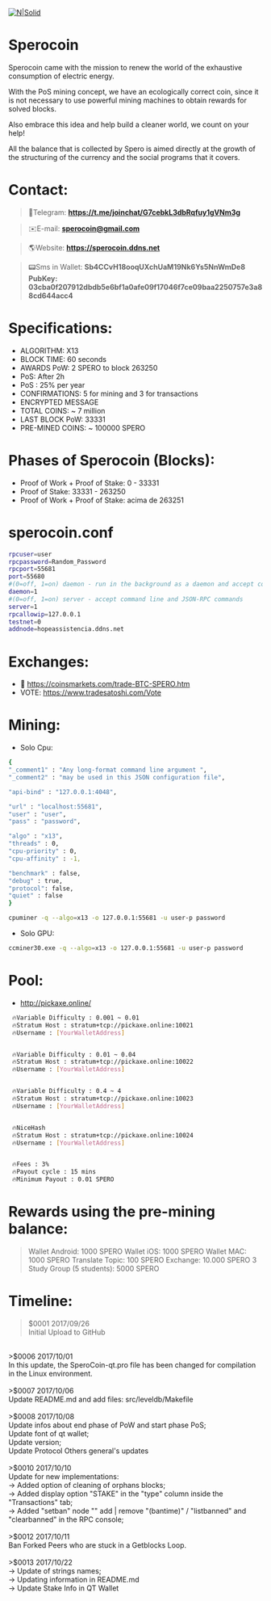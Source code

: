 [![N|Solid](https://i.imgur.com/lXSMMR2.png)](https://sperocoin.wixsite.com/sperocoin)
# Sperocoin
Sperocoin came with the mission to renew the world of the exhaustive consumption of electric energy.

With the PoS mining concept, we have an ecologically correct coin, since it is not necessary to use powerful mining machines to obtain rewards for solved blocks.

Also embrace this idea and help build a cleaner world, we count on your help!

All the balance that is collected by Spero is aimed directly at the growth of the structuring of the currency and the social programs that it covers.

# Contact:
> 💬Telegram:
**https://t.me/joinchat/G7cebkL3dbRqfuy1gVNm3g**

> ✉️E-mail:
**sperocoin@gmail.com**

> 🌎Website:
**https://sperocoin.ddns.net**

> 📟Sms in Wallet:
**Sb4CCvH18ooqUXchUaM19Nk6Ys5NnWmDe8**
**PubKey: 03cba0f207912dbdb5e6bf1a0afe09f17046f7ce09baa2250757e3a88cd644acc4**


# Specifications:
  - ALGORITHM: X13
  - BLOCK TIME: 60 seconds
  - AWARDS PoW: 2 SPERO to block 263250
  - PoS: After 2h
  - PoS : 25% per year
  - CONFIRMATIONS: 5 for mining and 3 for transactions
  - ENCRYPTED MESSAGE
  - TOTAL COINS: ~ 7 million
  - LAST BLOCK PoW: 33331
  - PRE-MINED COINS: ~ 100000 SPERO


# Phases of Sperocoin (Blocks):

  - Proof of Work + Proof of Stake: 0 - 33331
  - Proof of Stake: 33331 - 263250
  - Proof of Work + Proof of Stake: acima de 263251

# sperocoin.conf
```sh
rpcuser=user
rpcpassword=Random_Password
rpcport=55681
port=55680
#(0=off, 1=on) daemon - run in the background as a daemon and accept commands
daemon=1
#(0=off, 1=on) server - accept command line and JSON-RPC commands
server=1
rpcallowip=127.0.0.1
testnet=0
addnode=hopeassistencia.ddns.net
```
# Exchanges:
 - 💎 https://coinsmarkets.com/trade-BTC-SPERO.htm 
 - VOTE: https://www.tradesatoshi.com/Vote

#  Mining:
- Solo Cpu:
```sh
{
"_comment1" : "Any long-format command line argument ",
"_comment2" : "may be used in this JSON configuration file",

"api-bind" : "127.0.0.1:4048",

"url" : "localhost:55681",
"user" : "user",
"pass" : "password",

"algo" : "x13",
"threads" : 0,
"cpu-priority" : 0,
"cpu-affinity" : -1,

"benchmark" : false,
"debug" : true,
"protocol": false,
"quiet" : false
}
```

```sh
cpuminer -q --algo=x13 -o 127.0.0.1:55681 -u user-p password
```

- Solo GPU:
```sh
ccminer30.exe -q --algo=x13 -o 127.0.0.1:55681 -u user-p password
```

# Pool:
- http://pickaxe.online/

```sh
 🔥Variable Difficulty : 0.001 ~ 0.01
 🔥Stratum Host : stratum+tcp://pickaxe.online:10021
 🔥Username : [YourWalletAddress]


 🔥Variable Difficulty : 0.01 ~ 0.04
 🔥Stratum Host : stratum+tcp://pickaxe.online:10022
 🔥Username : [YourWalletAddress]


 🔥Variable Difficulty : 0.4 ~ 4
 🔥Stratum Host : stratum+tcp://pickaxe.online:10023
 🔥Username : [YourWalletAddress]


 🔥NiceHash
 🔥Stratum Host : stratum+tcp://pickaxe.online:10024
 🔥Username : [YourWalletAddress]


 🔥Fees : 3%
 🔥Payout cycle : 15 mins
 🔥Minimum Payout : 0.01 SPERO
```

# Rewards using the pre-mining balance:

> Wallet Android: 1000 SPERO
> Wallet iOS: 1000 SPERO
> Wallet MAC: 1000 SPERO
> Translate Topic: 100 SPERO
> Exchange: 10.000 SPERO
> 3 Study Group (5 students): 5000 SPERO
 
 
# Timeline:
>$0001 2017/09/26<br>
Initial Upload to GitHub<br>
<br>
>$0006 2017/10/01<br>
In this update, the SperoCoin-qt.pro file has been changed for compilation in the Linux environment.<br>
<br>
>$0007 2017/10/06<br>
Update README.md and add files: src/leveldb/Makefile<br>
<br>
>$0008 2017/10/08<br>
Update infos about end phase of PoW and start phase PoS;<br>
Update font of qt wallet;<br>
Update version;<br>
Update Protocol Others general's updates<br>
<br>
>$0010 2017/10/10<br>
Update for new implementations:<br>
→ Added option of cleaning of orphans blocks;<br>
→ Added display option "STAKE" in the "type" column inside the "Transactions" tab;<br>
→ Added "setban" node "" add | remove "(bantime)" / "listbanned" and "clearbanned" in the RPC console;<br>
<br>
>$0012 2017/10/11<br>
Ban Forked Peers who are stuck in a Getblocks Loop.<br>
<br>
>$0013 2017/10/22<br>
→ Update of strings names;<br>
→ Updating information in README.md<br>
→ Update Stake Info in QT  Wallet<br>



